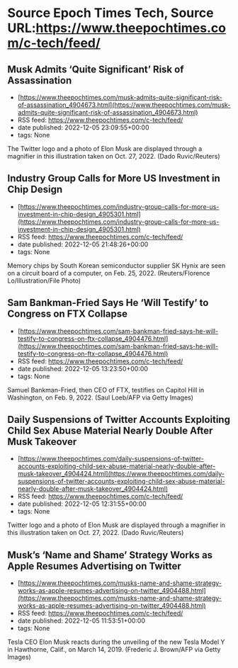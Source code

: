 # Source Epoch Times Tech, Source URL:https://www.theepochtimes.com/c-tech/feed/

## Musk Admits ‘Quite Significant’ Risk of Assassination
 - [https://www.theepochtimes.com/musk-admits-quite-significant-risk-of-assassination_4904673.html](https://www.theepochtimes.com/musk-admits-quite-significant-risk-of-assassination_4904673.html)
 - RSS feed: https://www.theepochtimes.com/c-tech/feed/
 - date published: 2022-12-05 23:09:55+00:00
 - tags: None

The Twitter logo and a photo of Elon Musk are displayed through a magnifier in this illustration taken on Oct. 27, 2022. (Dado Ruvic/Reuters)

## Industry Group Calls for More US Investment in Chip Design
 - [https://www.theepochtimes.com/industry-group-calls-for-more-us-investment-in-chip-design_4905301.html](https://www.theepochtimes.com/industry-group-calls-for-more-us-investment-in-chip-design_4905301.html)
 - RSS feed: https://www.theepochtimes.com/c-tech/feed/
 - date published: 2022-12-05 21:48:26+00:00
 - tags: None

Memory chips by South Korean semiconductor supplier SK Hynix are seen on a circuit board of a computer, on Feb. 25, 2022. (Reuters/Florence Lo/Illustration/File Photo)

## Sam Bankman-Fried Says He ‘Will Testify’ to Congress on FTX Collapse
 - [https://www.theepochtimes.com/sam-bankman-fried-says-he-will-testify-to-congress-on-ftx-collapse_4904476.html](https://www.theepochtimes.com/sam-bankman-fried-says-he-will-testify-to-congress-on-ftx-collapse_4904476.html)
 - RSS feed: https://www.theepochtimes.com/c-tech/feed/
 - date published: 2022-12-05 13:23:50+00:00
 - tags: None

Samuel Bankman-Fried, then CEO of FTX, testifies on Capitol Hill in Washington, on Feb. 9, 2022. (Saul Loeb/AFP via Getty Images)

## Daily Suspensions of Twitter Accounts Exploiting Child Sex Abuse Material Nearly Double After Musk Takeover
 - [https://www.theepochtimes.com/daily-suspensions-of-twitter-accounts-exploiting-child-sex-abuse-material-nearly-double-after-musk-takeover_4904424.html](https://www.theepochtimes.com/daily-suspensions-of-twitter-accounts-exploiting-child-sex-abuse-material-nearly-double-after-musk-takeover_4904424.html)
 - RSS feed: https://www.theepochtimes.com/c-tech/feed/
 - date published: 2022-12-05 12:31:55+00:00
 - tags: None

Twitter logo and a photo of Elon Musk are displayed through a magnifier in this illustration taken on Oct. 27, 2022. (Dado Ruvic/Reuters)

## Musk’s ‘Name and Shame’ Strategy Works as Apple Resumes Advertising on Twitter
 - [https://www.theepochtimes.com/musks-name-and-shame-strategy-works-as-apple-resumes-advertising-on-twitter_4904488.html](https://www.theepochtimes.com/musks-name-and-shame-strategy-works-as-apple-resumes-advertising-on-twitter_4904488.html)
 - RSS feed: https://www.theepochtimes.com/c-tech/feed/
 - date published: 2022-12-05 11:53:51+00:00
 - tags: None

Tesla CEO Elon Musk reacts during the unveiling of the new Tesla Model Y in Hawthorne, Calif., on March 14, 2019. (Frederic J. Brown/AFP via Getty Images)

